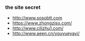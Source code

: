 ### the site secret

 - http://www.sosobtt.com
 - https://www.zhongziso.com/
 - http://www.cilizhu1.com/
 - http://www.aeen.cn/youyueyayi/